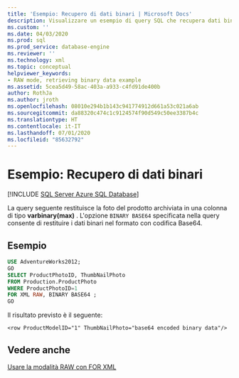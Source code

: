 ```yaml
---
title: 'Esempio: Recupero di dati binari | Microsoft Docs'
description: Visualizzare un esempio di query SQL che recupera dati binari usando le opzioni RAW e BINARY BASE64 con la clausola FOR XML.
ms.custom: ''
ms.date: 04/03/2020
ms.prod: sql
ms.prod_service: database-engine
ms.reviewer: ''
ms.technology: xml
ms.topic: conceptual
helpviewer_keywords:
- RAW mode, retrieving binary data example
ms.assetid: 5cea5d49-58ac-403a-a933-c4fd91de400b
author: RothJa
ms.author: jroth
ms.openlocfilehash: 08010e294b1b143c941774912d661a53c021a6ab
ms.sourcegitcommit: da88320c474c1c9124574f90d549c50ee3387b4c
ms.translationtype: HT
ms.contentlocale: it-IT
ms.lasthandoff: 07/01/2020
ms.locfileid: "85632792"
---
```

# <a name="example-retrieving-binary-data"></a>Esempio: Recupero di dati binari

[!INCLUDE [SQL Server Azure SQL Database](../../includes/applies-to-version/sql-asdb.md)]

La query seguente restituisce la foto del prodotto archiviata in una colonna di tipo **varbinary(max)** . L'opzione `BINARY BASE64` specificata nella query consente di restituire i dati binari nel formato con codifica Base64.

## <a name="example"></a>Esempio

```sql
USE AdventureWorks2012;
GO
SELECT ProductPhotoID, ThumbNailPhoto
FROM Production.ProductPhoto
WHERE ProductPhotoID=1
FOR XML RAW, BINARY BASE64 ;
GO
```

Il risultato previsto è il seguente:

```console
<row ProductModelID="1" ThumbNailPhoto="base64 encoded binary data"/>
```

## <a name="see-also"></a>Vedere anche

[Usare la modalità RAW con FOR XML](../../relational-databases/xml/use-raw-mode-with-for-xml.md)

